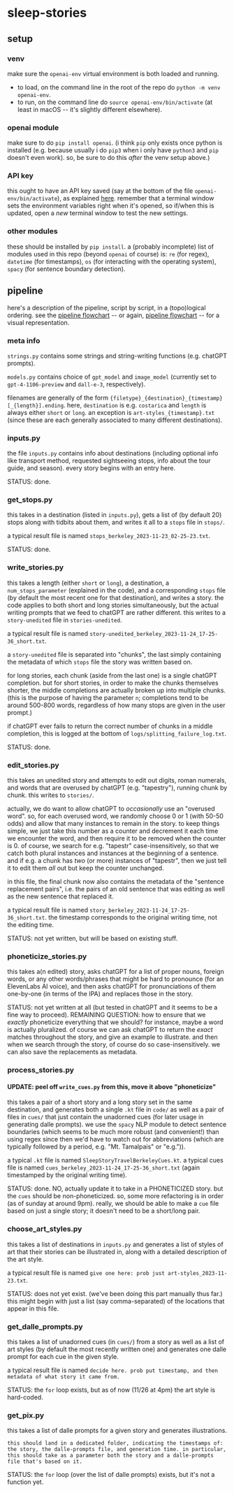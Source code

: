 # sleep-stories

## setup

### venv

make sure the `openai-env` virtual environment is both loaded and running.
* to load, on the command line in the root of the repo do `python -m venv openai-env`.
* to run, on the command line do `source openai-env/bin/activate` (at least in macOS -- it's slightly different elsewhere).

### openai module

make sure to do `pip install openai`. (i think `pip` only exists once python is installed (e.g. because usually i do `pip3` when i only have `python3` and `pip` doesn't even work). so, be sure to do this _after_ the venv setup above.)

### API key

this ought to have an API key saved (say at the bottom of the file `openai-env/bin/activate`), as explained [here](https://platform.openai.com/docs/quickstart/step-2-setup-your-api-key). remember that a terminal window sets the environment variables right when it's opened, so if/when this is updated, open a _new_ terminal window to test the new settings.

### other modules

these should be installed by `pip install`. a (probably incomplete) list of modules used in this repo (beyond `openai` of course) is: `re` (for regex), `datetime` (for timestamps), `os` (for interacting with the operating system), `spacy` (for sentence boundary detection).

## pipeline

here's a description of the pipeline, script by script, in a (topo)logical ordering. see the <a href="sleep_stories_pipeline.pdf" target="_blank">pipeline flowchart</a> -- or again, [pipeline flowchart](sleep_stories_pipeline.pdf) -- for a visual representation.

### meta info

`strings.py` contains some strings and string-writing functions (e.g. chatGPT prompts).

`models.py` contains choice of `gpt_model` and `image_model` (currently set to `gpt-4-1106-preview` and `dall-e-3`, respectively).

filenames are generally of the form `{filetype}_{destination}_{timestamp}[_{length}].ending`. here, `destination` is e.g. `costarica` and `length` is always either `short` or `long`. an exception is `art-styles_{timestamp}.txt` (since these are each generally associated to many different destinations).

### inputs.py

the file `inputs.py` contains info about destinations (including optional info like transport method, requested sightseeing stops, info about the tour guide, and season). every story begins with an entry here.

STATUS: done.

### get_stops.py

this takes in a destination (listed in `inputs.py`), gets a list of (by default 20) stops along with tidbits about them, and writes it all to a `stops` file in `stops/`.

a typical result file is named `stops_berkeley_2023-11-23_02-25-23.txt`.

STATUS: done.

### write_stories.py

this takes a length (either `short` or `long`), a destination, a `num_stops_parameter` (explained in the code), and a corresponding `stops` file (by default the most recent one for that destination), and writes a story. the code applies to both short and long stories simultaneously, but the actual writing prompts that we feed to chatGPT are rather different. this writes to a `story-unedited` file in `stories-unedited`.

a typical result file is named `story-unedited_berkeley_2023-11-24_17-25-36_short.txt`.

a `story-unedited` file is separated into "chunks", the last simply containing the metadata of which `stops` file the story was written based on.

for long stories, each chunk (aside from the last one) is a single chatGPT completion. but for short stories, in order to make the chunks themselves shorter, the middle completions are actually broken up into multiple chunks. (this is the purpose of having the parameter `n`; completions tend to be around 500-800 words, regardless of how many stops are given in the user prompt.)

if chatGPT ever fails to return the correct number of chunks in a middle completion, this is logged at the bottom of `logs/splitting_failure_log.txt`.

STATUS: done.

### edit_stories.py

this takes an unedited story and attempts to edit out digits, roman numerals, and words that are overused by chatGPT (e.g. "tapestry"), running chunk by chunk. this writes to `stories/`.

actually, we do want to allow chatGPT to _occasionally_ use an "overused word". so, for each overused word, we randomly choose 0 or 1 (with 50-50 odds) and allow that many instances to remain in the story. to keep things simple, we just take this number as a counter and decrement it each time we encounter the word, and then require it to be removed when the counter is 0. of course, we search for e.g. "tapestr" case-insensitively, so that we catch both plural instances and instances at the beginning of a sentence. and if e.g. a chunk has _two_ (or more) instances of "tapestr", then we just tell it to edit them _all_ out but keep the counter unchanged.

in this file, the final chunk now also contains the metadata of the "sentence replacement pairs", i.e. the pairs of an old sentence that was editing as well as the new sentence that replaced it.

a typical result file is named `story_berkeley_2023-11-24_17-25-36_short.txt`. the timestamp corresponds to the original writing time, not the editing time.

STATUS: not yet written, but will be based on existing stuff.

### phoneticize_stories.py

this takes a(n edited) story, asks chatGPT for a list of proper nouns, foreign words, or any other words/phrases that might be hard to pronounce (for an ElevenLabs AI voice), and then asks chatGPT for pronunciations of them one-by-one (in terms of the IPA) and replaces those in the story.

STATUS: not yet written at all (but tested in chatGPT and it seems to be a fine way to proceed). REMAINING QUESTION: how to ensure that we _exactly_ phoneticize everything that we should? for instance, maybe a word is actually pluralized. of course we can ask chatGPT to return the _exact_ matches throughout the story, and give an example to illustrate. and then when we search through the story, of course do so case-insensitively. we can also save the replacements as metadata.

### process_stories.py

#### UPDATE: peel off `write_cues.py` from this, move it above "phoneticize"

this takes a pair of a short story and a long story set in the same destination, and generates both a single `.kt` file in `code/` as well as a pair of files in `cues/` that just contain the unadorned cues (for later usage in generating dalle prompts). we use the `spacy` NLP module to detect sentence boundaries (which seems to be much more robust (and convenient!) than using regex since then we'd have to watch out for abbreviations (which are typically followed by a period, e.g. "Mt. Tamalpais" or "e.g.")).

a typical `.kt` file is named `SleepStoryTravelBerkeleyCues.kt`. a typical cues file is named `cues_berkeley_2023-11-24_17-25-36_short.txt` (again timestamped by the original writing time).

STATUS: done. NO, actually update it to take in a PHONETICIZED story. but the `cues` should be non-phoneticized. so, some more refactoring is in order (as of sunday at around 9pm). really, we should be able to make a `cue` file based on just a single story; it doesn't need to be a short/long pair.

### choose_art_styles.py

this takes a list of destinations in `inputs.py` and generates a list of styles of art that their stories can be illustrated in, along with a detailed description of the art style.

a typical result file is named `give one here: prob just art-styles_2023-11-23.txt`.

STATUS: does not yet exist. (we've been doing this part manually thus far.) this might begin with just a list (say comma-separated) of the locations that appear in this file.

### get_dalle_prompts.py

this takes a list of unadorned cues (in `cues/`) from a story as well as a list of art styles (by default the most recently written one) and generates one dalle prompt for each cue in the given style.

a typical result file is named `decide here. prob put timestamp, and then metadata of what story it came from.`

STATUS: the `for` loop exists, but as of now (11/26 at 4pm) the art style is hard-coded.

### get_pix.py

this takes a list of dalle prompts for a given story and generates illustrations.

`this should land in a dedicated folder, indicating the timestamps of: the story, the dalle-prompts file, and generation time. in particular, this should take as a parameter both the story and a dalle-prompts file that's based on it.`

STATUS: the `for` loop (over the list of dalle prompts) exists, but it's not a function yet.